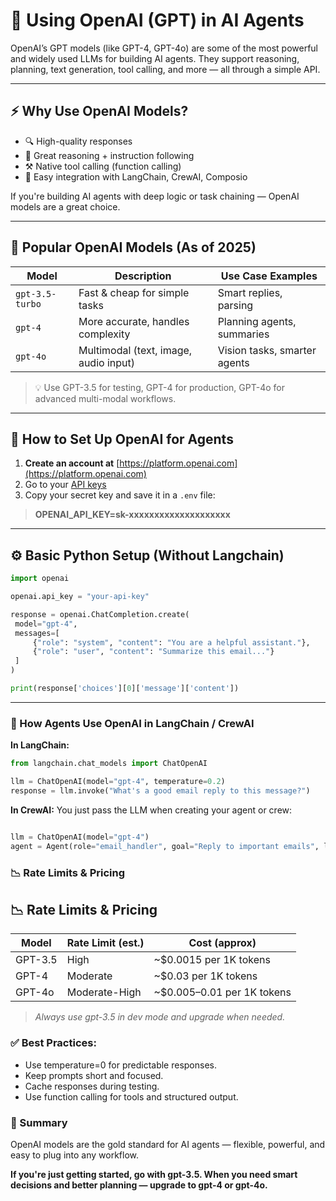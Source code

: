 # 🧠 Using OpenAI (GPT) in AI Agents

OpenAI’s GPT models (like GPT-4, GPT-4o) are some of the most powerful and widely used LLMs for building AI agents. They support reasoning, planning, text generation, tool calling, and more — all through a simple API.

---

## ⚡ Why Use OpenAI Models?

- 🔍 High-quality responses
- 🧠 Great reasoning + instruction following
- ⚒️ Native tool calling (function calling)
- 🧩 Easy integration with LangChain, CrewAI, Composio

If you're building AI agents with deep logic or task chaining — OpenAI models are a great choice.

---

## 🧰 Popular OpenAI Models (As of 2025)

| Model     | Description                            | Use Case Examples            |
|-----------|----------------------------------------|------------------------------|
| `gpt-3.5-turbo` | Fast & cheap for simple tasks        | Smart replies, parsing       |
| `gpt-4`         | More accurate, handles complexity    | Planning agents, summaries   |
| `gpt-4o`        | Multimodal (text, image, audio input)| Vision tasks, smarter agents |

> 💡 Use GPT-3.5 for testing, GPT-4 for production, GPT-4o for advanced multi-modal workflows.

---

## 🔑 How to Set Up OpenAI for Agents

1. **Create an account at** [https://platform.openai.com](https://platform.openai.com)
2. Go to your [API keys](https://platform.openai.com/account/api-keys)
3. Copy your secret key and save it in a `.env` file:

>**OPENAI_API_KEY=sk-xxxxxxxxxxxxxxxxxxxx**

---

## ⚙️ Basic Python Setup (Without Langchain)

```python
import openai

openai.api_key = "your-api-key"

response = openai.ChatCompletion.create(
 model="gpt-4",
 messages=[
     {"role": "system", "content": "You are a helpful assistant."},
     {"role": "user", "content": "Summarize this email..."}
 ]
)

print(response['choices'][0]['message']['content'])
```
---

### 🔄 How Agents Use OpenAI in LangChain / CrewAI
**In LangChain:**
```python
from langchain.chat_models import ChatOpenAI

llm = ChatOpenAI(model="gpt-4", temperature=0.2)
response = llm.invoke("What's a good email reply to this message?")
```

**In CrewAI:**
You just pass the LLM when creating your agent or crew:

```python

llm = ChatOpenAI(model="gpt-4")
agent = Agent(role="email_handler", goal="Reply to important emails", llm=llm)
```

### 📉 Rate Limits & Pricing
## 📉 Rate Limits & Pricing

| Model     | Rate Limit (est.) | Cost (approx)           |
|-----------|-------------------|--------------------------|
| GPT-3.5   | High              | ~$0.0015 per 1K tokens   |
| GPT-4     | Moderate          | ~$0.03 per 1K tokens     |
| GPT-4o    | Moderate-High     | ~$0.005–0.01 per 1K tokens |

> *Always use gpt-3.5 in dev mode and upgrade when needed.*

### ✅ Best Practices:
- Use temperature=0 for predictable responses.
- Keep prompts short and focused.
- Cache responses during testing.
- Use function calling for tools and structured output.

### 📌 Summary
OpenAI models are the gold standard for AI agents — flexible, powerful, and easy to plug into any workflow.

**If you're just getting started, go with gpt-3.5. When you need smart decisions and better planning — upgrade to gpt-4 or gpt-4o.**
